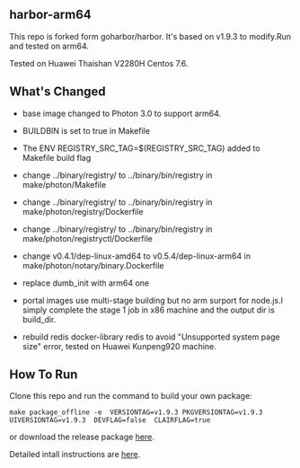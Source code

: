 ## harbor-arm64

This repo is forked form goharbor/harbor. It's based on v1.9.3 to modify.Run and tested on arm64.

Tested on Huawei Thaishan V2280H Centos 7.6.

## What's Changed

* base image changed to Photon 3.0 to support arm64.

* BUILDBIN is set to true in Makefile

* The ENV REGISTRY_SRC_TAG=$(REGISTRY_SRC_TAG) added to Makefile build flag

* change ../binary/registry/ to ../binary/bin/registry in make/photon/Makefile

* change ../binary/registry/ to ../binary/bin/registry in make/photon/registry/Dockerfile

* change ../binary/registry/ to ../binary/bin/registry in make/photon/registryctl/Dockerfile

* change v0.4.1/dep-linux-amd64 to v0.5.4/dep-linux-arm64 in make/photon/notary/binary.Dockerfile

* replace dumb_init with arm64 one

* portal images use multi-stage building but no arm surport for node.js.I simply complete the stage 1 job in x86 machine and the output dir is build_dir.

* rebuild redis docker-library redis to avoid "Unsupported system page size" error, tested on Huawei Kunpeng920 machine.

## How To Run 

Clone this repo and run the command to build your own package:

`make package_offline -e  VERSIONTAG=v1.9.3 PKGVERSIONTAG=v1.9.3 UIVERSIONTAG=v1.9.3  DEVFLAG=false  CLAIRFLAG=true`

or download the release package [here](https://github.com/hzliangbin/harbor-arm64/releases/tag/v1.9.3).

Detailed intall instructions are [here](https://github.com/hzliangbin/harbor-arm64/blob/master/docs/installation_guide.md). 


